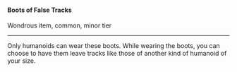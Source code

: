 #### Boots of False Tracks

Wondrous item, common, minor tier

---

Only humanoids can wear these boots. While wearing the boots, you can choose to have them leave tracks like those of another kind of humanoid of your size.